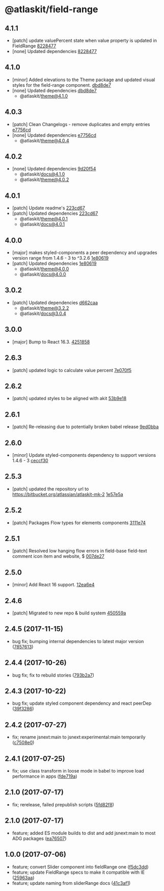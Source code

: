 # @atlaskit/field-range

## 4.1.1
- [patch] update valuePercent state when value property is updated in FieldRange [8228477](https://bitbucket.org/atlassian/atlaskit-mk-2/commits/8228477)
- [none] Updated dependencies [8228477](https://bitbucket.org/atlassian/atlaskit-mk-2/commits/8228477)

## 4.1.0
- [minor] Added elevations to the Theme package and updated visual styles for the field-range component. [dbd8de7](https://bitbucket.org/atlassian/atlaskit-mk-2/commits/dbd8de7)
- [none] Updated dependencies [dbd8de7](https://bitbucket.org/atlassian/atlaskit-mk-2/commits/dbd8de7)
  - @atlaskit/theme@4.1.0

## 4.0.3
- [patch] Clean Changelogs - remove duplicates and empty entries [e7756cd](https://bitbucket.org/atlassian/atlaskit-mk-2/commits/e7756cd)
- [none] Updated dependencies [e7756cd](https://bitbucket.org/atlassian/atlaskit-mk-2/commits/e7756cd)
  - @atlaskit/theme@4.0.4

## 4.0.2
- [none] Updated dependencies [9d20f54](https://bitbucket.org/atlassian/atlaskit-mk-2/commits/9d20f54)
  - @atlaskit/docs@4.1.0
  - @atlaskit/theme@4.0.2

## 4.0.1
- [patch] Update readme's [223cd67](https://bitbucket.org/atlassian/atlaskit-mk-2/commits/223cd67)
- [patch] Updated dependencies [223cd67](https://bitbucket.org/atlassian/atlaskit-mk-2/commits/223cd67)
  - @atlaskit/theme@4.0.1
  - @atlaskit/docs@4.0.1

## 4.0.0
- [major] makes styled-components a peer dependency and upgrades version range from 1.4.6 - 3 to ^3.2.6 [1e80619](https://bitbucket.org/atlassian/atlaskit-mk-2/commits/1e80619)
- [patch] Updated dependencies [1e80619](https://bitbucket.org/atlassian/atlaskit-mk-2/commits/1e80619)
  - @atlaskit/theme@4.0.0
  - @atlaskit/docs@4.0.0

## 3.0.2
- [patch] Updated dependencies [d662caa](https://bitbucket.org/atlassian/atlaskit-mk-2/commits/d662caa)
  - @atlaskit/theme@3.2.2
  - @atlaskit/docs@3.0.4

## 3.0.0
- [major] Bump to React 16.3. [4251858](https://bitbucket.org/atlassian/atlaskit-mk-2/commits/4251858)

## 2.6.3
- [patch] updated logic to calculate value percent [7e070f5](https://bitbucket.org/atlassian/atlaskit-mk-2/commits/7e070f5)

## 2.6.2

- [patch] updated styles to be aligned with akit [53b9e18](https://bitbucket.org/atlassian/atlaskit-mk-2/commits/53b9e18)

## 2.6.1
- [patch] Re-releasing due to potentially broken babel release [9ed0bba](https://bitbucket.org/atlassian/atlaskit-mk-2/commits/9ed0bba)

## 2.6.0
- [minor] Update styled-components dependency to support versions 1.4.6 - 3 [ceccf30](https://bitbucket.org/atlassian/atlaskit-mk-2/commits/ceccf30)

## 2.5.3
- [patch] updated the repository url to https://bitbucket.org/atlassian/atlaskit-mk-2 [1e57e5a](https://bitbucket.org/atlassian/atlaskit-mk-2/commits/1e57e5a)

## 2.5.2
- [patch] Packages Flow types for elements components [3111e74](https://bitbucket.org/atlassian/atlaskit-mk-2/commits/3111e74)

## 2.5.1
- [patch] Resolved low hanging flow errors in field-base field-text comment icon item and website, $ [007de27](https://bitbucket.org/atlassian/atlaskit-mk-2/commits/007de27)

## 2.5.0
- [minor] Add React 16 support. [12ea6e4](https://bitbucket.org/atlassian/atlaskit-mk-2/commits/12ea6e4)

## 2.4.6
- [patch] Migrated to new repo & build system [450559a](https://bitbucket.org/atlassian/atlaskit-mk-2/commits/450559a)

## 2.4.5 (2017-11-15)
* bug fix; bumping internal dependencies to latest major version ([7857613](https://bitbucket.org/atlassian/atlaskit/commits/7857613))

## 2.4.4 (2017-10-26)
* bug fix; fix to rebuild stories ([793b2a7](https://bitbucket.org/atlassian/atlaskit/commits/793b2a7))

## 2.4.3 (2017-10-22)
* bug fix; update styled component dependency and react peerDep ([39f3286](https://bitbucket.org/atlassian/atlaskit/commits/39f3286))

## 2.4.2 (2017-07-27)
* fix; rename jsnext:main to jsnext:experimental:main temporarily ([c7508e0](https://bitbucket.org/atlassian/atlaskit/commits/c7508e0))

## 2.4.1 (2017-07-25)
* fix; use class transform in loose mode in babel to improve load performance in apps ([fde719a](https://bitbucket.org/atlassian/atlaskit/commits/fde719a))

## 2.1.0 (2017-07-17)
* fix; rerelease, failed prepublish scripts ([5fd82f8](https://bitbucket.org/atlassian/atlaskit/commits/5fd82f8))

## 2.1.0 (2017-07-17)
* feature; added ES module builds to dist and add jsnext:main to most ADG packages ([ea76507](https://bitbucket.org/atlassian/atlaskit/commits/ea76507))

## 1.0.0 (2017-07-06)
* feature; convert Slider component into fieldRange one ([f5dc3dd](https://bitbucket.org/atlassian/atlaskit/commits/f5dc3dd))
* feature; update FieldRange specs to make it compatible with IE ([25963aa](https://bitbucket.org/atlassian/atlaskit/commits/25963aa))
* feature; update naming from sliderRange docs ([41c3af1](https://bitbucket.org/atlassian/atlaskit/commits/41c3af1))
